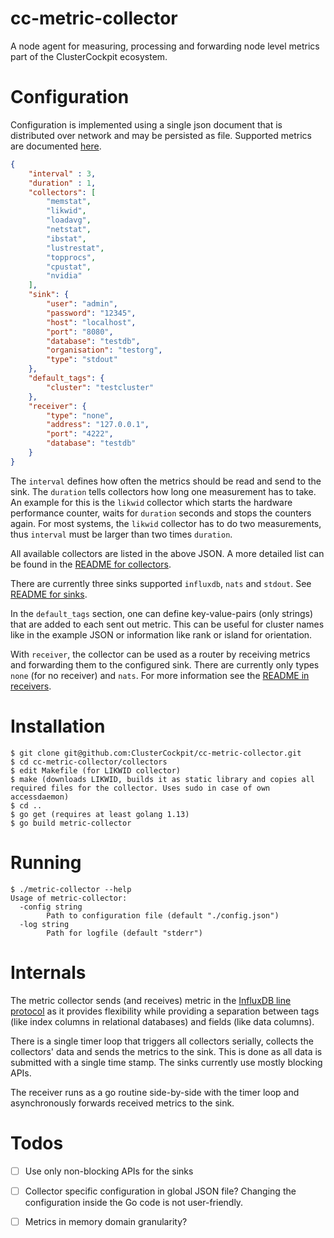 # cc-metric-collector
A node agent for measuring, processing and forwarding node level metrics part of the ClusterCockpit ecosystem.

# Configuration

Configuration is implemented using a single json document that is distributed over network and may be persisted as file.
Supported metrics are documented [here](https://github.com/ClusterCockpit/cc-specifications/blob/master/metrics/lineprotocol.md).

``` json
{
    "interval" : 3,
    "duration" : 1,
    "collectors": [
        "memstat",
        "likwid",
        "loadavg",
        "netstat",
        "ibstat",
        "lustrestat",
        "topprocs",
        "cpustat",
        "nvidia"
    ],
    "sink": {
        "user": "admin",
        "password": "12345",
        "host": "localhost",
        "port": "8080",
        "database": "testdb",
        "organisation": "testorg",
        "type": "stdout"
    },
    "default_tags": {
        "cluster": "testcluster"
    },
    "receiver": {
        "type": "none",
        "address": "127.0.0.1",
        "port": "4222",
        "database": "testdb"
    }
}
```

The `interval` defines how often the metrics should be read and send to the sink. The `duration` tells collectors how long one measurement has to take. An example for this is the `likwid` collector which starts the hardware performance counter, waits for `duration` seconds and stops the counters again. For most systems, the `likwid` collector has to do two measurements, thus `interval` must be larger than two times `duration`.

All available collectors are listed in the above JSON. A more detailed list can be found in the [README for collectors](./collectors/README.md).

There are currently three sinks supported `influxdb`, `nats` and `stdout`. See [README for sinks](./sinks/README.md).

In the `default_tags` section, one can define key-value-pairs (only strings) that are added to each sent out metric. This can be useful for cluster names like in the example JSON or information like rank or island for orientation.

With `receiver`, the collector can be used as a router by receiving metrics and forwarding them to the configured sink. There are currently only types `none` (for no receiver) and `nats`. For more information see the [README in receivers](./receivers/README.md).

# Installation

```
$ git clone git@github.com:ClusterCockpit/cc-metric-collector.git
$ cd cc-metric-collector/collectors
$ edit Makefile (for LIKWID collector)
$ make (downloads LIKWID, builds it as static library and copies all required files for the collector. Uses sudo in case of own accessdaemon)
$ cd ..
$ go get (requires at least golang 1.13)
$ go build metric-collector
```

# Running

```
$ ./metric-collector --help
Usage of metric-collector:
  -config string
        Path to configuration file (default "./config.json")
  -log string
        Path for logfile (default "stderr")
```

# Internals
The metric collector sends (and receives) metric in the [InfluxDB line protocol](https://docs.influxdata.com/influxdb/cloud/reference/syntax/line-protocol/) as it provides flexibility while providing a separation between tags (like index columns in relational databases) and fields (like data columns).

There is a single timer loop that triggers all collectors serially, collects the collectors' data and sends the metrics to the sink. This is done as all data is submitted with a single time stamp. The sinks currently use mostly blocking APIs.

The receiver runs as a go routine side-by-side with the timer loop and asynchronously forwards received metrics to the sink.

# Todos

- [ ] Use only non-blocking APIs for the sinks
- [ ] Collector specific configuration in global JSON file? Changing the configuration inside the Go code is not user-friendly.
- [ ] Metrics in memory domain granularity?

